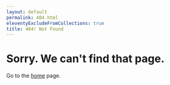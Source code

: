```yaml
---
layout: default
permalink: 404.html
eleventyExcludeFromCollections: true
title: 404! Not Found
---
```


# Sorry. We can't find that page.

Go to the <a href="{{ '/' | url }}">home</a> page.
